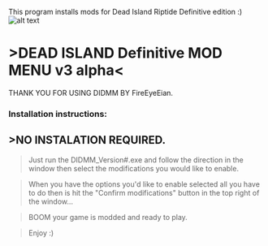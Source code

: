 This program installs mods for Dead Island Riptide Definitive edition :)
![alt text](https://staticdelivery.nexusmods.com/mods/1539/images/14/14-1575083930-113271049.png)

# >DEAD ISLAND Definitive MOD MENU v3 alpha<

THANK YOU FOR USING DIDMM BY FireEyeEian.

### Installation instructions:

## >NO INSTALATION REQUIRED. 

>Just run the DIDMM_Version#.exe and follow the direction in the window then select the modifications you would like to enable.  

>When you have the options you'd like to enable selected all you have to do then is hit the "Confirm modifications" button in the top right of the window...  

>BOOM your game is modded and ready to play.  

>Enjoy :)  
